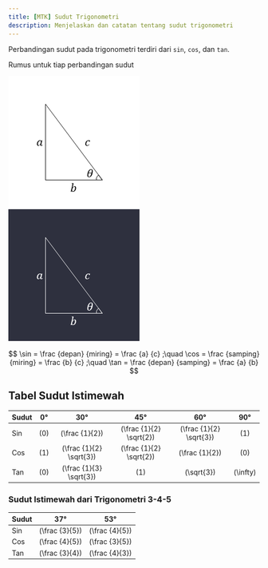 ```yaml
---
title: [MTK] Sudut Trigonometri
description: Menjelaskan dan catatan tentang sudut trigonometri
---
```


Perbandingan sudut pada trigonometri terdiri dari `sin`, `cos`, dan `tan`.

Rumus untuk tiap perbandingan sudut

![Segitiga Siku-Siku](docs/../../assets/images/segitiga_siku_light.png#only-light)
![Segitiga Siku-Siku](docs/../../assets/images/segitiga_siku_dark.png#only-dark)

$$
\sin = \frac {depan} {miring} = \frac {a} {c} ;\quad
\cos = \frac {samping} {miring} = \frac {b} {c} ;\quad
\tan = \frac {depan} {samping} = \frac {a} {b}
$$

## Tabel Sudut Istimewah

| Sudut | 0°    | 30°                       | 45°                       | 60°                       | 90°        |
|:------|:-----:|:-------------------------:|:-------------------------:|:-------------------------:|:----------:|
| Sin   | \(0\) | \(\frac {1}{2}\)          | \(\frac {1}{2} \sqrt{2}\) | \(\frac {1}{2} \sqrt{3}\) | \(1\)      |
| Cos   | \(1\) | \(\frac {1}{2} \sqrt{3}\) | \(\frac {1}{2} \sqrt{2}\) | \(\frac {1}{2}\)          | \(0\)      |
| Tan   | \(0\) | \(\frac {1}{3} \sqrt{3}\) | \(1\)                     | \(\sqrt{3}\)              | \(\infty\) |

### Sudut Istimewah dari Trigonometri 3-4-5

| Sudut | 37°              | 53°              |
|:------|:----------------:|:----------------:|
| Sin   | \(\frac {3}{5}\) | \(\frac {4}{5}\) |
| Cos   | \(\frac {4}{5}\) | \(\frac {3}{5}\) |
| Tan   | \(\frac {3}{4}\) | \(\frac {4}{3}\) |
